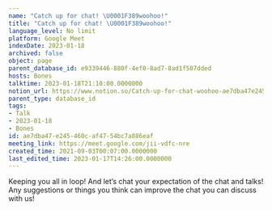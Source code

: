```yaml
---
name: "Catch up for chat! \U0001F389woohoo!"
title: "Catch up for chat! \U0001F389woohoo!"
language_level: No limit
platform: Google Meet
indexDate: 2023-01-18
archived: false
object: page
parent_database_id: e9339446-880f-4ef0-8ad7-8ad1f507dded
hosts: Bones
talktime: 2023-01-18T21:10:00.0000000
notion_url: https://www.notion.so/Catch-up-for-chat-woohoo-ae7dba47e245460caf4754bc7a886eaf
parent_type: database_id
tags:
- Talk
- 2023-01-18
- Bones
id: ae7dba47-e245-460c-af47-54bc7a886eaf
meeting_link: https://meet.google.com/jii-vdfc-nre
created_time: 2021-09-03T00:07:00.0000000
last_edited_time: 2023-01-17T14:26:00.0000000
---
```


Keeping you all in loop! And let’s chat your expectation of the chat and talks!
Any suggestions or things you think can improve the chat you can discuss with us!





